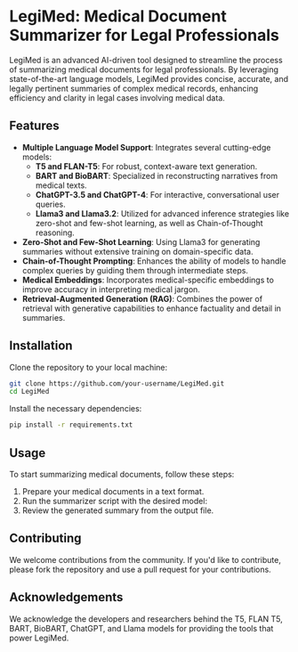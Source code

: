 # LegiMed: Medical Document Summarizer for Legal Professionals

LegiMed is an advanced AI-driven tool designed to streamline the process of summarizing medical documents for legal professionals. By leveraging state-of-the-art language models, LegiMed provides concise, accurate, and legally pertinent summaries of complex medical records, enhancing efficiency and clarity in legal cases involving medical data.

## Features

- **Multiple Language Model Support**: Integrates several cutting-edge models:
  - **T5 and FLAN-T5**: For robust, context-aware text generation.
  - **BART and BioBART**: Specialized in reconstructing narratives from medical texts.
  - **ChatGPT-3.5 and ChatGPT-4**: For interactive, conversational user queries.
  - **Llama3 and Llama3.2**: Utilized for advanced inference strategies like zero-shot and few-shot learning, as well as Chain-of-Thought reasoning.
- **Zero-Shot and Few-Shot Learning**: Using Llama3 for generating summaries without extensive training on domain-specific data.
- **Chain-of-Thought Prompting**: Enhances the ability of models to handle complex queries by guiding them through intermediate steps.
- **Medical Embeddings**: Incorporates medical-specific embeddings to improve accuracy in interpreting medical jargon.
- **Retrieval-Augmented Generation (RAG)**: Combines the power of retrieval with generative capabilities to enhance factuality and detail in summaries.

## Installation

Clone the repository to your local machine:
```bash
git clone https://github.com/your-username/LegiMed.git
cd LegiMed
```

Install the necessary dependencies:
```bash
pip install -r requirements.txt
```

## Usage

To start summarizing medical documents, follow these steps:
1. Prepare your medical documents in a text format.
2. Run the summarizer script with the desired model:
3. Review the generated summary from the output file.

## Contributing

We welcome contributions from the community. If you'd like to contribute, please fork the repository and use a pull request for your contributions.

## Acknowledgements

We acknowledge the developers and researchers behind the T5, FLAN T5, BART, BioBART, ChatGPT, and Llama models for providing the tools that power LegiMed.
